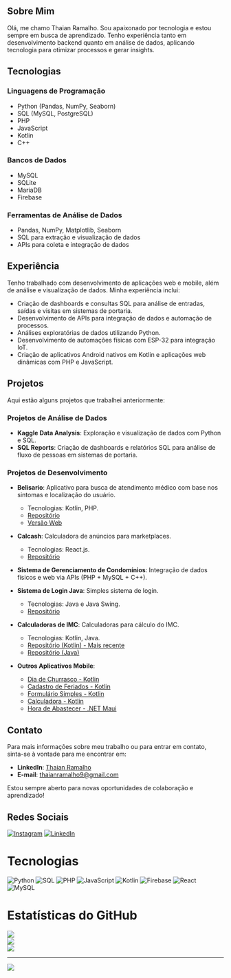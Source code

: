 ## Sobre Mim  
Olá, me chamo Thaian Ramalho. Sou apaixonado por tecnologia e estou sempre em busca de aprendizado. Tenho experiência tanto em desenvolvimento backend quanto em análise de dados, aplicando tecnologia para otimizar processos e gerar insights.

## Tecnologias  

### Linguagens de Programação  
- Python (Pandas, NumPy, Seaborn)  
- SQL (MySQL, PostgreSQL)  
- PHP  
- JavaScript  
- Kotlin  
- C++  

### Bancos de Dados  
- MySQL  
- SQLite  
- MariaDB  
- Firebase  

### Ferramentas de Análise de Dados  
- Pandas, NumPy, Matplotlib, Seaborn  
- SQL para extração e visualização de dados  
- APIs para coleta e integração de dados  

## Experiência  
Tenho trabalhado com desenvolvimento de aplicações web e mobile, além de análise e visualização de dados. Minha experiência inclui:
- Criação de dashboards e consultas SQL para análise de entradas, saídas e visitas em sistemas de portaria.  
- Desenvolvimento de APIs para integração de dados e automação de processos.  
- Análises exploratórias de dados utilizando Python.  
- Desenvolvimento de automações físicas com ESP-32 para integração IoT.  
- Criação de aplicativos Android nativos em Kotlin e aplicações web dinâmicas com PHP e JavaScript.  

## Projetos  
Aqui estão alguns projetos que trabalhei anteriormente:

### Projetos de Análise de Dados  
- **Kaggle Data Analysis**: Exploração e visualização de dados com Python e SQL.  
- **SQL Reports**: Criação de dashboards e relatórios SQL para análise de fluxo de pessoas em sistemas de portaria.  

### Projetos de Desenvolvimento  
- **Belisario**: Aplicativo para busca de atendimento médico com base nos sintomas e localização do usuário.  
  - Tecnologias: Kotlin, PHP.  
  - [Repositório](https://github.com/thaianramalho/Belisario)  
  - [Versão Web](https://belisario.mynextzone.com/)  
  
- **Calcash**: Calculadora de anúncios para marketplaces.  
  - Tecnologias: React.js.  
  - [Repositório](https://github.com/thaianramalho/Calcash)  
  
- **Sistema de Gerenciamento de Condomínios**: Integração de dados físicos e web via APIs (PHP + MySQL + C++).  
  
- **Sistema de Login Java**: Simples sistema de login.  
  - Tecnologias: Java e Java Swing.  
  - [Repositório](https://github.com/thaianramalho/JavaLoginSystem)  
  
- **Calculadoras de IMC**: Calculadoras para cálculo do IMC.  
  - Tecnologias: Kotlin, Java.  
  - [Repositório (Kotlin) - Mais recente](https://github.com/thaianramalho/Calculadoraimc)  
  - [Repositório (Java)](https://github.com/thaianramalho/calculadora_imc_java)  
  
- **Outros Aplicativos Mobile**:  
  - [Dia de Churrasco - Kotlin](https://github.com/thaianramalho/DiadeChurrasco)  
  - [Cadastro de Feriados - Kotlin](https://github.com/thaianramalho/CadastroFeriados)  
  - [Formulário Simples - Kotlin](https://github.com/thaianramalho/AppSurvey)  
  - [Calculadora - Kotlin](https://github.com/thaianramalho/Calculadora)  
  - [Hora de Abastecer - .NET Maui](https://github.com/thaianramalho/HoraDeAbastecer)  

## Contato  
Para mais informações sobre meu trabalho ou para entrar em contato, sinta-se à vontade para me encontrar em:  

- **LinkedIn**: [Thaian Ramalho](https://www.linkedin.com/in/thaianramalho/)  
- **E-mail**: thaianramalho9@gmail.com  

Estou sempre aberto para novas oportunidades de colaboração e aprendizado!  

## Redes Sociais  
[![Instagram](https://img.shields.io/badge/Instagram-%23E4405F.svg?logo=Instagram&logoColor=white)](https://instagram.com/thaianramalho) [![LinkedIn](https://img.shields.io/badge/LinkedIn-%230077B5.svg?logo=linkedin&logoColor=white)](https://linkedin.com/in/thaianramalho)  

# Tecnologias  
![Python](https://img.shields.io/badge/python-%2314354C.svg?style=for-the-badge&logo=python&logoColor=white) ![SQL](https://img.shields.io/badge/sql-%2300f.svg?style=for-the-badge&logo=mysql&logoColor=white) ![PHP](https://img.shields.io/badge/php-%23777BB4.svg?style=for-the-badge&logo=php&logoColor=white) ![JavaScript](https://img.shields.io/badge/javascript-%23323330.svg?style=for-the-badge&logo=javascript&logoColor=%23F7DF1E) ![Kotlin](https://img.shields.io/badge/kotlin-%237F52FF.svg?style=for-the-badge&logo=kotlin&logoColor=white) ![Firebase](https://img.shields.io/badge/firebase-%23039BE5.svg?style=for-the-badge&logo=firebase) ![React](https://img.shields.io/badge/react-%2320232a.svg?style=for-the-badge&logo=react&logoColor=%2361DAFB) ![MySQL](https://img.shields.io/badge/mysql-%2300f.svg?style=for-the-badge&logo=mysql&logoColor=white)  

# Estatísticas do GitHub  
![](https://github-readme-stats.vercel.app/api?username=thaianramalho&theme=dracula&hide_border=false&include_all_commits=false&count_private=false)  
![](https://github-readme-streak-stats.herokuapp.com/?user=thaianramalho&theme=dracula&hide_border=false)  
![](https://github-readme-stats.vercel.app/api/top-langs/?username=thaianramalho&theme=dracula&hide_border=false&include_all_commits=false&count_private=false&layout=compact)  

---
[![](https://visitcount.itsvg.in/api?id=thaianramalho&icon=0&color=12)](https://visitcount.itsvg.in)
